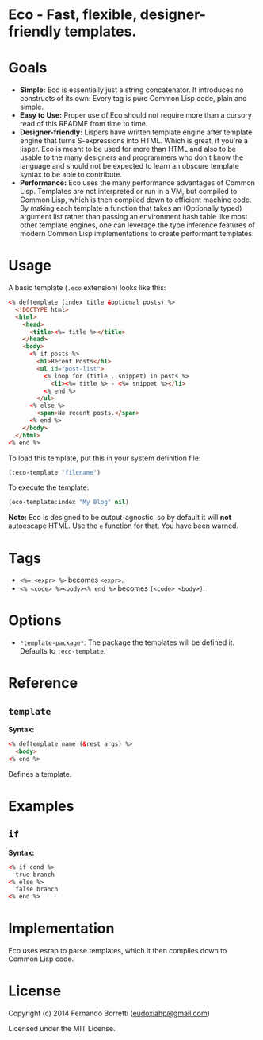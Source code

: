 # Eco - Fast, flexible, designer-friendly templates.

# Goals

- **Simple:** Eco is essentially just a string concatenator. It introduces no
  constructs of its own: Every tag is pure Common Lisp code, plain and simple.
- **Easy to Use:** Proper use of Eco should not require more than a
  cursory read of this README from time to time.
- **Designer-friendly:** Lispers have written template engine after template
  engine that turns S-expressions into HTML. Which is great, if you're a
  lisper. Eco is meant to be used for more than HTML and also to be usable to
  the many designers and programmers who don't know the language and should not
  be expected to learn an obscure template syntax to be able to contribute.
- **Performance:** Eco uses the many performance advantages of Common
  Lisp. Templates are not interpreted or run in a VM, but compiled to Common
  Lisp, which is then compiled down to efficient machine code. By making each
  template a function that takes an (Optionally typed) argument list rather than
  passing an environment hash table like most other template engines, one can
  leverage the type inference features of modern Common Lisp implementations to
  create performant templates.

# Usage

A basic template (`.eco` extension) looks like this:

```html
<% deftemplate (index title &optional posts) %>
  <!DOCTYPE html>
  <html>
    <head>
      <title><%= title %></title>
    </head>
    <body>
      <% if posts %>
        <h1>Recent Posts</h1>
        <ul id="post-list">
          <% loop for (title . snippet) in posts %>
            <li><%= title %> - <%= snippet %></li>
          <% end %>
        </ul>
      <% else %>
        <span>No recent posts.</span>
      <% end %>
    </body>
  </html>
<% end %>
```

To load this template, put this in your system definition file:

```lisp
(:eco-template "filename")
```

To execute the template:

```lisp
(eco-template:index "My Blog" nil)
```

**Note:** Eco is designed to be output-agnostic, so by default it will **not**
autoescape HTML. Use the `e` function for that. You have been warned.

# Tags

- `<%= <expr> %>` becomes `<expr>`.
- `<% <code> %><body><% end %>` becomes `(<code> <body>)`.

# Options

- `*template-package*`: The package the templates will be defined it. Defaults
  to `:eco-template`.

# Reference

## `template`

**Syntax:**

```html
<% deftemplate name (&rest args) %>
  <body>
<% end %>
```

Defines a template.

# Examples

## `if`

**Syntax:**

```html
<% if cond %>
  true branch
<% else %>
  false branch
<% end %>
```

# Implementation

Eco uses esrap to parse templates, which it then compiles down to Common Lisp
code.

# License

Copyright (c) 2014 Fernando Borretti (eudoxiahp@gmail.com)

Licensed under the MIT License.
